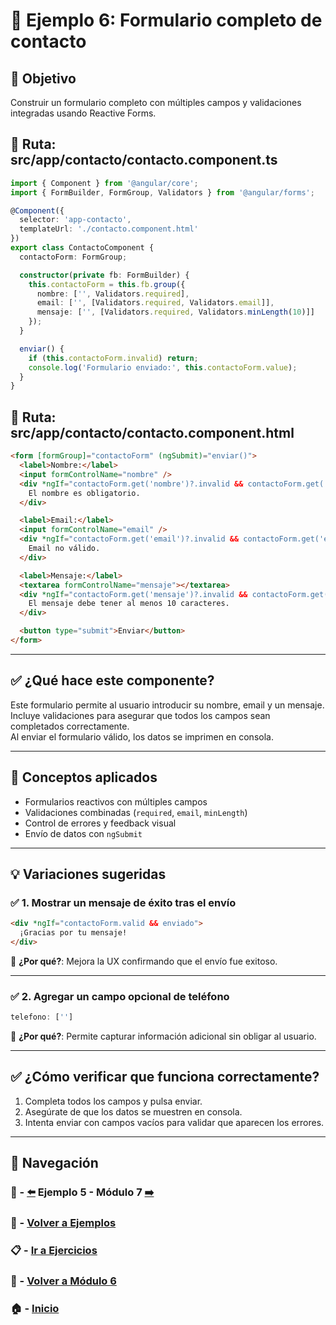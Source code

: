 # 🧪 Ejemplo 6: Formulario completo de contacto

## 🎯 Objetivo
Construir un formulario completo con múltiples campos y validaciones integradas usando Reactive Forms.

## 📁 Ruta: src/app/contacto/contacto.component.ts
```ts
import { Component } from '@angular/core';
import { FormBuilder, FormGroup, Validators } from '@angular/forms';

@Component({
  selector: 'app-contacto',
  templateUrl: './contacto.component.html'
})
export class ContactoComponent {
  contactoForm: FormGroup;

  constructor(private fb: FormBuilder) {
    this.contactoForm = this.fb.group({
      nombre: ['', Validators.required],
      email: ['', [Validators.required, Validators.email]],
      mensaje: ['', [Validators.required, Validators.minLength(10)]]
    });
  }

  enviar() {
    if (this.contactoForm.invalid) return;
    console.log('Formulario enviado:', this.contactoForm.value);
  }
}
```

## 📁 Ruta: src/app/contacto/contacto.component.html
```html
<form [formGroup]="contactoForm" (ngSubmit)="enviar()">
  <label>Nombre:</label>
  <input formControlName="nombre" />
  <div *ngIf="contactoForm.get('nombre')?.invalid && contactoForm.get('nombre')?.touched">
    El nombre es obligatorio.
  </div>

  <label>Email:</label>
  <input formControlName="email" />
  <div *ngIf="contactoForm.get('email')?.invalid && contactoForm.get('email')?.touched">
    Email no válido.
  </div>

  <label>Mensaje:</label>
  <textarea formControlName="mensaje"></textarea>
  <div *ngIf="contactoForm.get('mensaje')?.invalid && contactoForm.get('mensaje')?.touched">
    El mensaje debe tener al menos 10 caracteres.
  </div>

  <button type="submit">Enviar</button>
</form>
```

---

## ✅ ¿Qué hace este componente?

Este formulario permite al usuario introducir su nombre, email y un mensaje.  
Incluye validaciones para asegurar que todos los campos sean completados correctamente.  
Al enviar el formulario válido, los datos se imprimen en consola.

---

## 🧠 Conceptos aplicados

- Formularios reactivos con múltiples campos
- Validaciones combinadas (`required`, `email`, `minLength`)
- Control de errores y feedback visual
- Envío de datos con `ngSubmit`

---

## 💡 Variaciones sugeridas

### ✅ 1. Mostrar un mensaje de éxito tras el envío

```html
<div *ngIf="contactoForm.valid && enviado">
  ¡Gracias por tu mensaje!
</div>
```

📌 **¿Por qué?**: Mejora la UX confirmando que el envío fue exitoso.

---

### ✅ 2. Agregar un campo opcional de teléfono

```ts
telefono: ['']
```

📌 **¿Por qué?**: Permite capturar información adicional sin obligar al usuario.

---

## ✅ ¿Cómo verificar que funciona correctamente?

1. Completa todos los campos y pulsa enviar.
2. Asegúrate de que los datos se muestren en consola.
3. Intenta enviar con campos vacíos para validar que aparecen los errores.

---

## 🔁 Navegación

### 🧪 - [⬅️](./Ejemplo_5.md) Ejemplo 5 - Módulo 7 [➡️](../../../Modulo_7_Consumo_de_APIs_con_HttpClient/Modulo_7.md)
### 🧪 - [Volver a Ejemplos](../README.md)
### 📋 - [Ir a Ejercicios](../../Ejercicios/README.md)
### 📘 - [Volver a Módulo 6](../../Modulo_6.md)
### 🏠 - [Inicio](../../../README.md)


